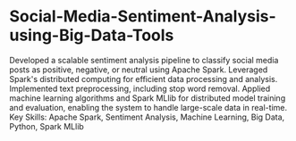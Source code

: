 # Social-Media-Sentiment-Analysis-using-Big-Data-Tools
Developed a scalable sentiment analysis pipeline to classify social media posts as positive, negative, or neutral using Apache Spark. Leveraged Spark's distributed computing for efficient data processing and analysis. Implemented text preprocessing, including stop word removal. Applied machine learning algorithms and Spark MLlib for distributed model training and evaluation, enabling the system to handle large-scale data in real-time. Key Skills: Apache Spark, Sentiment Analysis, Machine Learning, Big Data, Python, Spark MLlib
